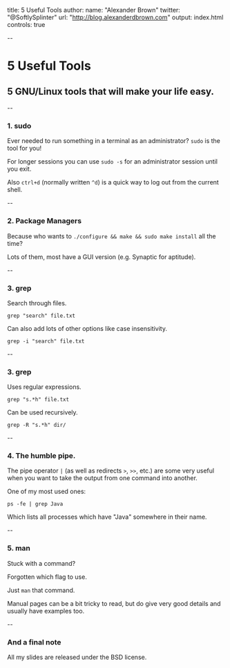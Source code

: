 title: 5 Useful Tools
author:
  name: "Alexander Brown"
  twitter: "@SoftlySplinter"
  url: "http://blog.alexanderdbrown.com"
output: index.html
controls: true

--

# 5 Useful Tools
## 5 GNU/Linux tools that will make your life easy.

--

### 1. sudo

Ever needed to run something in a terminal as an administrator? ``sudo`` is the
tool for you!

For longer sessions you can use ``sudo -s`` for an administrator session until
you exit.

Also ``ctrl+d`` (normally written ``^d``) is a quick way to log out from the 
current shell.

--

### 2. Package Managers

Because who wants to ``./configure && make && sudo make install`` all the time?


Lots of them, most have a GUI version (e.g. Synaptic for aptitude).

--

### 3. grep

Search through files.

``grep "search" file.txt``

Can also add lots of other options like case insensitivity.

``grep -i "search" file.txt``

--

### 3. grep

Uses regular expressions.

``grep "s.*h" file.txt``

Can be used recursively.

``grep -R "s.*h" dir/``

--

### 4. The humble pipe.

The pipe operator ``|`` (as well as redirects ``>``, ``>>``, etc.) are some very
useful when you want to take the output from one command into another.

One of my most used ones:

``ps -fe | grep Java``

Which lists all processes which have "Java" somewhere in their name.

--

### 5. man

Stuck with a command?

Forgotten which flag to use.

Just ``man`` that command.

Manual pages can be a bit tricky to read, but do give very good details and 
usually have examples too.

--

### And a final note

All my slides are released under the BSD license.

